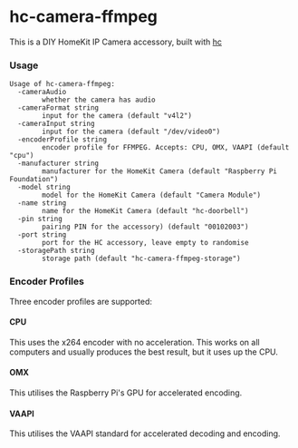 # hc-camera-ffmpeg
This is a DIY HomeKit IP Camera accessory, built with [hc](https://github.com/brutella/hc)

### Usage
```shell
Usage of hc-camera-ffmpeg:
  -cameraAudio
    	whether the camera has audio
  -cameraFormat string
    	input for the camera (default "v4l2")
  -cameraInput string
    	input for the camera (default "/dev/video0")
  -encoderProfile string
    	encoder profile for FFMPEG. Accepts: CPU, OMX, VAAPI (default "cpu")
  -manufacturer string
    	manufacturer for the HomeKit Camera (default "Raspberry Pi Foundation")
  -model string
    	model for the HomeKit Camera (default "Camera Module")
  -name string
    	name for the HomeKit Camera (default "hc-doorbell")
  -pin string
    	pairing PIN for the accessory) (default "00102003")
  -port string
    	port for the HC accessory, leave empty to randomise
  -storagePath string
    	storage path (default "hc-camera-ffmpeg-storage")
```

### Encoder Profiles
Three encoder profiles are supported:

#### CPU
This uses the x264 encoder with no acceleration. This works on all computers and usually produces the best result, but it uses up the CPU.

#### OMX
This utilises the Raspberry Pi's GPU for accelerated encoding.

#### VAAPI
This utilises the VAAPI standard for accelerated decoding and encoding.

